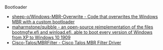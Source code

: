 Bootloader

* [sheep-o/Windows-MBR-Overwrite - Code that overwrites the Windows MBR with a custom bootloader](https://github.com/sheep-o/Windows-MBR-Overwrite)
* [maharmstone/quibble - an open-source reimplementation of the files bootmgfw.efi and winload.efi, able to boot every version of Windows from XP to Windows 10 1909](https://github.com/maharmstone/quibble)
* [Cisco-Talos/MBRFilter - Cisco Talos MBR Filter Driver](https://github.com/Cisco-Talos/MBRFilter)
